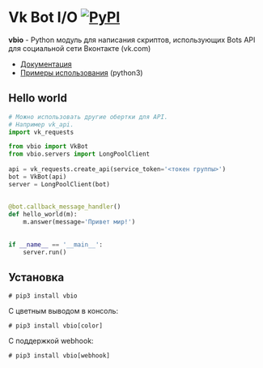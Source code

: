 # Vk Bot I/O [![PyPI](https://img.shields.io/pypi/v/vbio.svg)](https://pypi.org/project/vbio/)
**vbio** - Python модуль для написания скриптов, использующих Bots API для социальной сети Вконтакте (vk.com)
* [Документация](https://vbio.readthedocs.io/en/latest/)
* [Примеры использования](./examples) (python3)
## Hello world
```python
# Можно использовать другие обертки для API.
# Например vk_api.
import vk_requests

from vbio import VkBot
from vbio.servers import LongPoolClient
    
api = vk_requests.create_api(service_token='<токен группы>')
bot = VkBot(api)
server = LongPoolClient(bot)
    
    
@bot.callback_message_handler()
def hello_world(m):
    m.answer(message='Привет мир!')
    
    
if __name__ == '__main__':
    server.run()
```

## Установка
```
# pip3 install vbio
```
С цветным выводом в консоль:
```
# pip3 install vbio[color]
```
С поддержкой webhook:
```
# pip3 install vbio[webhook]
```